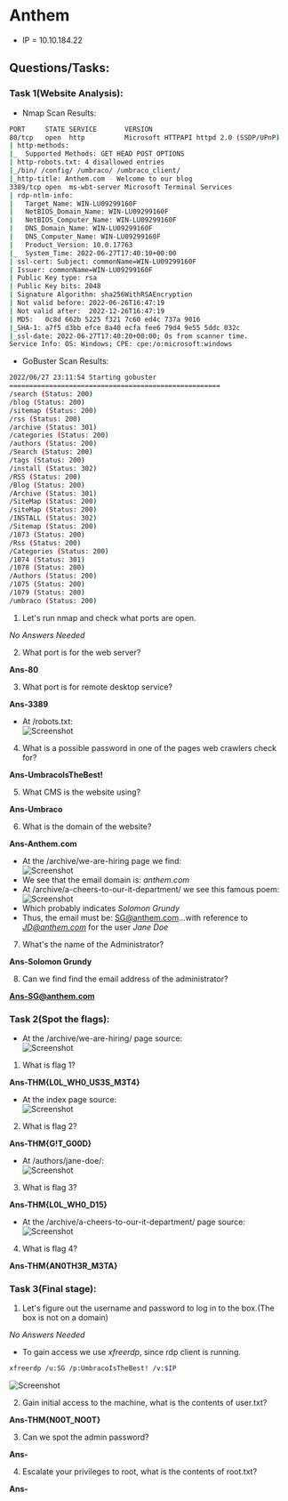 # Anthem

* IP = 10.10.184.22

## Questions/Tasks:

### Task 1(Website Analysis):

* Nmap Scan Results:
```bash
PORT     STATE SERVICE       VERSION
80/tcp   open  http          Microsoft HTTPAPI httpd 2.0 (SSDP/UPnP)
| http-methods:
|_  Supported Methods: GET HEAD POST OPTIONS
| http-robots.txt: 4 disallowed entries
|_/bin/ /config/ /umbraco/ /umbraco_client/
|_http-title: Anthem.com - Welcome to our blog
3389/tcp open  ms-wbt-server Microsoft Terminal Services
| rdp-ntlm-info:
|   Target_Name: WIN-LU09299160F
|   NetBIOS_Domain_Name: WIN-LU09299160F
|   NetBIOS_Computer_Name: WIN-LU09299160F
|   DNS_Domain_Name: WIN-LU09299160F
|   DNS_Computer_Name: WIN-LU09299160F
|   Product_Version: 10.0.17763
|_  System_Time: 2022-06-27T17:40:10+00:00
| ssl-cert: Subject: commonName=WIN-LU09299160F
| Issuer: commonName=WIN-LU09299160F
| Public Key type: rsa
| Public Key bits: 2048
| Signature Algorithm: sha256WithRSAEncryption
| Not valid before: 2022-06-26T16:47:19
| Not valid after:  2022-12-26T16:47:19
| MD5:   0c8d 662b 5225 f321 7c60 ed4c 737a 9016
|_SHA-1: a7f5 d3bb efce 8a40 ecfa fee6 79d4 9e55 5ddc 032c
|_ssl-date: 2022-06-27T17:40:20+00:00; 0s from scanner time.
Service Info: OS: Windows; CPE: cpe:/o:microsoft:windows
```
* GoBuster Scan Results:
```bash
2022/06/27 23:11:54 Starting gobuster
=====================================================
/search (Status: 200)
/blog (Status: 200)
/sitemap (Status: 200)
/rss (Status: 200)
/archive (Status: 301)
/categories (Status: 200)
/authors (Status: 200)
/Search (Status: 200)
/tags (Status: 200)
/install (Status: 302)
/RSS (Status: 200)
/Blog (Status: 200)
/Archive (Status: 301)
/SiteMap (Status: 200)
/siteMap (Status: 200)
/INSTALL (Status: 302)
/Sitemap (Status: 200)
/1073 (Status: 200)
/Rss (Status: 200)
/Categories (Status: 200)
/1074 (Status: 301)
/1078 (Status: 200)
/Authors (Status: 200)
/1075 (Status: 200)
/1079 (Status: 200)
/umbraco (Status: 200)
```

1. Let's run nmap and check what ports are open.<br>

*No Answers Needed*

2. What port is for the web server?<br>

**Ans-80**

3. What port is for remote desktop service?<br>

**Ans-3389**

* At /robots.txt:<br>
![Screenshot](./3.png)

4. What is a possible password in one of the pages web crawlers check for?<br>

**Ans-UmbracoIsTheBest!**

5. What CMS is the website using?<br>

**Ans-Umbraco**

6. What is the domain of the website?<br>

**Ans-Anthem.com**

* At the /archive/we-are-hiring page we find:<br>
![Screenshot](./4.png)
* We see that the email domain is: *anthem.com*
* At /archive/a-cheers-to-our-it-department/ we see this famous poem:
![Screenshot](./6.png)
* Which probably indicates *Solomon Grundy*
* Thus, the email must be: SG@anthem.com...with reference to *JD@anthem.com* for the user *Jane Doe*

7. What's the name of the Administrator?<br>

**Ans-Solomon Grundy**

8. Can we find find the email address of the administrator?<br>

**Ans-SG@anthem.com**

### Task 2(Spot the flags):

* At the /archive/we-are-hiring/ page source:<br>
![Screenshot](./2.png)

1. What is flag 1?<br>

**Ans-THM{L0L_WH0_US3S_M3T4}**

* At the index page source:<br>
![Screenshot](./1.png)

2. What is flag 2?<br>

**Ans-THM{G!T_G00D}**

* At /authors/jane-doe/:<br>
![Screenshot](./7.png)

3. What is flag 3?<br>

**Ans-THM{L0L_WH0_D15}**

* At the /archive/a-cheers-to-our-it-department/ page source:<br>
![Screenshot](./5.png)

4. What is flag 4?<br>

**Ans-THM{AN0TH3R_M3TA}**

### Task 3(Final stage):

1. Let's figure out the username and password to log in to the box.(The box is not on a domain)<br>

*No Answers Needed*

* To gain access we use *xfreerdp*, since rdp client is running.
```bash
xfreerdp /u:SG /p:UmbracoIsTheBest! /v:$IP
```
![Screenshot](./8.png)

2. Gain initial access to the machine, what is the contents of user.txt?<br>

**Ans-THM{N00T_NO0T}**

3. Can we spot the admin password?<br>

**Ans-**

4. Escalate your privileges to root, what is the contents of root.txt?<br>

**Ans-**
